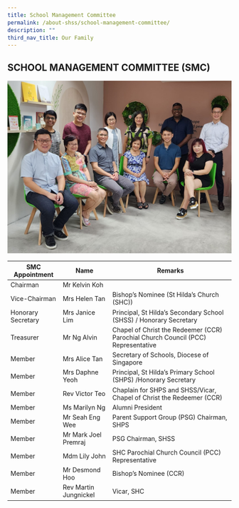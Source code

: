```yaml
---
title: School Management Committee
permalink: /about-shss/school-management-committee/
description: ""
third_nav_title: Our Family
---
```

SCHOOL MANAGEMENT COMMITTEE (SMC)
---------------------------
![](/images/SMC%20photo%20caa%209Feb23_less%20Rev%20Victor,%20Rev%20Martin,%20Include%20Rev%20Glenn.jpeg)

| SMC Appointment | Name | Remarks |
| -------- | -------- | -------- |
| Chairman     | Mr Kelvin Koh     |      |
| Vice-Chairman    | Mrs Helen Tan     | Bishop’s Nominee (St Hilda’s Church (SHC))     |
| Honorary Secretary  | Mrs Janice Lim | Principal, St Hilda’s Secondary School (SHSS) / Honorary Secretary |
| Treasurer | Mr Ng Alvin | Chapel of Christ the Redeemer (CCR) Parochial Church Council (PCC) Representative |
| Member    | Mrs Alice Tan     | Secretary of Schools, Diocese of Singapore     |
| Member     | Mrs Daphne Yeoh     | Principal, St Hilda’s Primary School (SHPS) /Honorary Secretary     |
| Member     | Rev Victor Teo | Chaplain for SHPS and SHSS/Vicar, Chapel of Christ the Redeemer (CCR)     |
| Member     |Ms Marilyn Ng     | Alumni President     |
| Member     | Mr Seah Eng Wee  | Parent Support Group (PSG) Chairman, SHPS     |
| Member     | Mr Mark Joel Premraj     | PSG Chairman, SHSS     |
| Member     | Mdm Lily John     | SHC Parochial Church Council (PCC) Representative    |
| Member     | Mr Desmond Hoo     | Bishop’s Nominee (CCR)     |
| Member     | Rev Martin Jungnickel     | Vicar, SHC     |